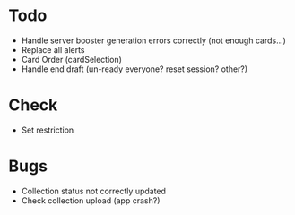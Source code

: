 # Todo
 * Handle server booster generation errors correctly (not enough cards...)
 * Replace all alerts
 * Card Order (cardSelection)
 * Handle end draft (un-ready everyone? reset session? other?)
 
# Check
 * Set restriction
 
# Bugs
 * Collection status not correctly updated
 * Check collection upload (app crash?)